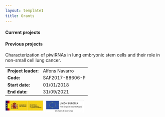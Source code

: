 ```yaml
---
layout: template1
title: Grants
---
```


#### Current projects


#### Previous projects

<div class="jumbotron">
    <p> 
Characterization of piwiRNAs in lung embryonic stem cells and their role in non-small cell lung cancer.
</p> 

<table>
	<tr>
		<td><b>Project leader: </b></td> <td> Alfons Navarro</td>
	</tr>
	<tr>
		<td><b>Code: </b></td> <td> SAF2017-88606-P </td>
		</tr>
	<tr>
		<td><b>Start date: </b></td> <td> 01/01/2018 </td>
		</tr>
	<tr>
		<td><b>End date: </b></td> <td> 31/09/2021</td>
	</tr>
</table>
    <a href="https://portal.mineco.gob.es/es-es/Paginas/index.aspx">
	<img data-u="image" src="/assets/logos/ministeri.jpg"/>
      </a>
</div>



